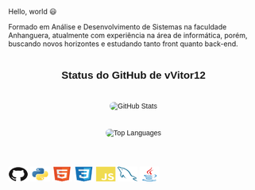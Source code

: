 Hello, world 😃

Formado em Análise e Desenvolvimento de Sistemas na faculdade Anhanguera, atualmente com experiência na área de informática, porém, buscando novos horizontes e estudando tanto front quanto back-end.

<div style="display: flex; flex-direction: column; align-items: center; gap: 10px; font-family: Arial, sans-serif;">
  <h2>Status do GitHub de vVitor12</h2>
  
  <img 
    src="https://github-readme-stats.vercel.app/api?username=vVitor12&show_icons=true&theme=radical" 
    alt="GitHub Stats" 
    style="max-width: 100%; border-radius: 10px;"
  />

  <img 
    src="https://github-readme-stats.vercel.app/api/top-langs/?username=vVitor12&layout=compact&theme=radical" 
    alt="Top Languages" 
    style="max-width: 100%; border-radius: 10px;"
  />
</div>

##


<div style="display: inline_block"><br>
  <img align="center" alt="GitHub" height="30" width="40" src="https://raw.githubusercontent.com/devicons/devicon/master/icons/github/github-original.svg">
  <img align="center" alt="Python" height="30" width="40" src="https://raw.githubusercontent.com/devicons/devicon/master/icons/python/python-original.svg">
  <img align="center" alt="HTML" height="30" width="40" src="https://raw.githubusercontent.com/devicons/devicon/master/icons/html5/html5-original.svg">
  <img align="center" alt="CSS" height="30" width="40" src="https://raw.githubusercontent.com/devicons/devicon/master/icons/css3/css3-original.svg">
  <img align="center" alt="JavaScript" height="30" width="40" src="https://raw.githubusercontent.com/devicons/devicon/master/icons/javascript/javascript-plain.svg">
  <img align="center" alt="MySQL" height="30" width="40" src="https://raw.githubusercontent.com/devicons/devicon/master/icons/mysql/mysql-original.svg">
  <img align="center" alt="Java" height="30" width="40" src="https://raw.githubusercontent.com/devicons/devicon/master/icons/java/java-original.svg">
</div>

##





